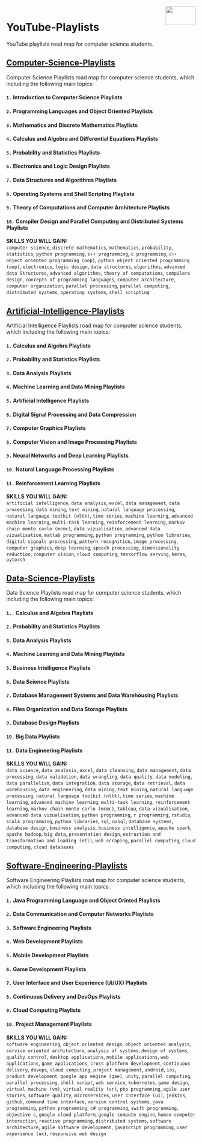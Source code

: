 <img align="right" width="80" height="50" src="https://github.com/cs-MohamedAyman/YouTube-Playlists/blob/master/organizations-logos/youtube.jpg">

# YouTube-Playlists
YouTube playlists road map for computer science students.

## [Computer-Science-Playlists](https://github.com/cs-MohamedAyman/YouTube-Playlists/tree/master/1.Computer-Science-Playlists)
Computer Science Playlists road map for computer science students, which including the following main topics:

#### `1.` Introduction to Computer Science Playlists
#### `2.` Programming Languages and Object Oriented Playlists
#### `3.` Mathematics and Discrete Mathematics Playlists
#### `4.` Calculus and Algebra and Differential Equations Playlists
#### `5.` Probability and Statistics Playlists
#### `6.` Electronics and Logic Design Playlists
#### `7.` Data Structures and Algorithms Playlists
#### `8.` Operating Systems and Shell Scripting Playlists
#### `9.` Theory of Computations and Computer Architecture Playlists
#### `10.` Compiler Design and Parallel Computing and Distributed Systems Playlists

**SKILLS YOU WILL GAIN:**<br>
`computer science`, `discrete mathematics`, `mathematics`, `probability`, `statistics`, `python programming`, `c++ programming`, `c programming`, `c++ object oriented programming (oop)`, `python object oriented programming (oop)`, `electronics`, `logic design`, `data structures`, `algorithms`, `advanced data Structures`, `advanced algorithms`, `theory of computations`, `compilers design`, `concepts of programming languages`, `computer architecture`, `computer organization`, `parallel processing`, `parallel computing`, `distributed systems`, `operating systems`, `shell scripting`

## [Artificial-Intelligence-Playlists](https://github.com/cs-MohamedAyman/YouTube-Playlists/tree/master/2.Artificial-Intelligence-Playlists)
Artificial Intelligence Playlists road map for computer science students, which including the following main topics:

#### `1.` Calculus and Algebra Playlists
#### `2.` Probability and Statistics Playlists
#### `3.` Data Analysis Playlists
#### `4.` Machine Learning and Data Mining Playlists
#### `5.` Artificial Intelligence Playlists
#### `6.` Digital Signal Processing and Data Compression
#### `7.` Computer Graphics Playlists
#### `8.` Computer Vision and Image Processing Playlists
#### `9.` Neural Networks and Deep Learning Playlists
#### `10.` Natural Language Processing Playlists
#### `11.` Reinforcement Learning Playlists

**SKILLS YOU WILL GAIN:**<br>
`artificial intelligence`, `data analysis`, `excel`, `data management`, `data processing`, `data mining`, `text mining`, `natural language processing`, `natural language toolkit (nltk)`, `time series`, `machine learning`, `advanced machine learning`, `multi-task learning`, `reinforcement learning`, `markov chain monte carlo (mcmc)`, `data vizualisation`, `advanced data vizualisation`, `matlab programming`, `python programming`, `python libraries`, `digital signals processing`, `pattern recognition`, `image processing`, `computer graphics`, `deep learning`, `speech processing`, `dimensionality reduction`, `computer vision`, `cloud computing`, `tensorflow serving`, `keras`, `pytorch`

## [Data-Science-Playlists](https://github.com/cs-MohamedAyman/YouTube-Playlists/tree/master/3.Data-Science-Playlists)
Data Science Playlists road map for computer science students, which including the following main topics:

#### `1..` Calculus and Algebra Playlists
#### `2.` Probability and Statistics Playlists
#### `3.` Data Analysis Playlists
#### `4.` Machine Learning and Data Mining Playlists
#### `5.` Business Intelligence Playlists
#### `6.` Data Science Playlists
#### `7.` Database Management Systems and Data Warehousing Playlists
#### `8.` Files Organization and Data Storage Playlists
#### `9.` Database Design Playlists
#### `10.` Big Data Playlists
#### `11.` Data Engineering Playlists

**SKILLS YOU WILL GAIN:**<br>
`data science`, `data analysis`, `excel`, `data cleansing`, `data management`, `data processing`, `data validation`, `data wrangling`, `data quality`, `data modeling`, `data parallelism`, `data integration`, `data storage`, `data retrieval`, `data warehousing`, `data engineering`, `data mining`, `text mining`, `natural language processing`, `natural language toolkit (nltk)`, `time series`, `machine learning`, `advanced machine learning`, `multi-task learning`, `reinforcement learning`, `markov chain monte carlo (mcmc)`, `tableau`, `data vizualisation`, `advanced data vizualisation`, `python programming`, `r programming`, `rstudio`, `scala programming`, `python libraries`, `sql`, `nosql`, `database systems`, `database design`, `business analysis`, `business intelligence`, `apache spark`, `apache hadoop`, `big data`, `presentation design`, `extraction and transformation and loading (etl)`, `web scraping`, `parallel computing`, `cloud computing`, `cloud databases`

## [Software-Engineering-Playlists](https://github.com/cs-MohamedAyman/YouTube-Playlists/tree/master/4.Software-Engineering-Playlists)
Software Engineering Playlists road map for computer science students, which including the following main topics:

#### `1.` Java Programming Language and Object Orinted Playlists
#### `2.` Data Communication and Computer Networks Playlists
#### `3.` Software Engineering Playlists
#### `4.` Web Development Playlists
#### `5.` Mobile Development Playlists
#### `6.` Game Development Playlists
#### `7.` User Interface and User Experience (UI/UX) Playlists
#### `8.` Continuous Delivery and DevOps Playlists
#### `9.` Cloud Computing Playlists
#### `10.` Project Management Playlists

**SKILLS YOU WILL GAIN:**<br>
`software engineering`, `object oriented design`, `object oriented analysis`, `service oriented architecture`, `analysis of systems`, `design of systems`, `quality control`, `desktop applications`, `mobile applications`, `web applications`, `game applications`, `cross platform development`, `continuous delivery`, `devops`, `cloud computing`, `project management`, `android`, `ios`, `product development`, `google app engine (gae)`, `unity`, `parallel computing`, `parallel processing`, `shell script`, `web service`, `kubernetes`, `game design`, `virtual machine (vm)`, `virtual reality (vr)`, `php programming`, `agile user stories`, `software quality`, `microservices`, `user interface (ui)`, `jenkins`, `github`, `command line interface`, `version control systems`, `java programming`, `python programming`, `c# programming`, `swift programming`, `objective-c`, `google cloud platform`, `google compute engine`, `human computer interaction`, `reactive programming`, `distributed systems`, `software architecture`, `agile software development`, `javascript programming`, `user experience (ux)`, `responsive web design`
